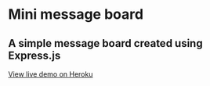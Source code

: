 # Mini message board
## A simple message board created using Express.js

[View live demo on Heroku](https://warm-journey-75943.herokuapp.com/)
